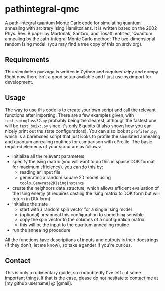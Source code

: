 # pathintegral-qmc
A path-integral quantum Monte Carlo code for simulating quantum annealing with arbitrary Ising Hamiltonians. It is written based on the 2002 Phys. Rev. B paper by Martonak, Santoro, and Tosatti entitled, 'Quantum annealing by the path-integral Monte Carlo method: The two-dimensional random Ising model' (you may find a free copy of this on arxiv.org).

## Requirements
This simulation package is written in Cython and requires scipy and numpy. Right now there isn't a good setup available and I just use pyximport for development.

## Usage
The way to use this code is to create your own script and call the relevant functions after importing. There are a few examples given, with ```test_spinglass32.py``` probably being the clearest, although the fastest one will be ```test_boixo.py``` since it's only 8 qubits (it also shows how you can nicely print out the state configurations). You can also look at ```profiler.py```, which is a barebones script that just looks to profile the simulated annealing and quantum annealing routines for comparison with cProfile. The basic required elements of your script are as follows:

- initialize all the relevant parameters
- specify the Ising matrix (you will want to do this in sparse DOK format for maximum efficiency). you can do this by:
  - reading an input file
  - generating a random square 2D model using ```tools.Generate2DIsingInstance```
- create the neighbors data structure, which allows efficient evaluation of the Ising energy (it requires casting the Ising matrix to DOK form but will return in DIA form)
- initialize the state
  - start with a random spin vector for a single Ising model
  - (optional) preanneal this configuration to something sensible
  - copy the spin vector to the columns of a configuration matrix
  - this will be the input to the quantum annealing routine
- run the annealing procedure

All the functions have descriptions of inputs and outputs in their docstrings (if they don't, let me know), so take a gander if you're curious.

## Contact
This is only a rudimentary guide, so undoubtedly I've left out some important things. If that is the case, please do not hesitate to contact me at [my github username] @ [gmail].